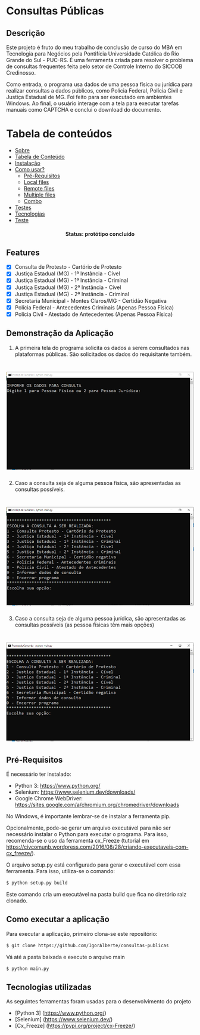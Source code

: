 # Consultas Públicas

## Descrição
Este projeto é fruto do meu trabalho de conclusão de curso
do MBA em Tecnologia para Negócios pela Pontifícia Universidade
Católica do Rio Grande do Sul - PUC-RS. É uma ferramenta
criada para resolver o problema de consultas frequentes feita
pelo setor de Controle Interno do SICOOB Credinosso. <br>

Como entrada, o programa usa dados de uma pessoa 
física ou jurídica para realizar consultas a dados públicos, 
como Polícia Federal, Polícia Civil e Justiça Estadual de MG. 
Foi feito para ser executado em ambientes Windows. Ao final, 
o usuário interage com a tela para executar tarefas manuais 
como CAPTCHA e conclui o download do documento.


Tabela de conteúdos
=================
<!--ts-->
   * [Sobre](#Sobre)
   * [Tabela de Conteúdo](#tabela-de-conteudo)
   * [Instalação](#instalacao)
   * [Como usar?](#como-usar)
      * [Pré-Requisitos](#pre-requisitos)
      * [Local files](#local-files)
      * [Remote files](#remote-files)
      * [Multiple files](#multiple-files)
      * [Combo](#combo)
   * [Testes](#testes)
   * [Tecnologias](#tecnologias)
   * [Teste](#demonstração-da-aplicação)
<!--te-->

<h4 align="center"> 
	Status: protótipo concluído
</h4>

## Features

- [x] Consulta de Protesto - Cartório de Protesto
- [x] Justiça Estadual (MG) - 1ª Instância - Cível
- [x] Justiça Estadual (MG) - 1ª Instância - Criminal
- [x] Justiça Estadual (MG) - 2ª Instância - Cível
- [x] Justiça Estadual (MG) - 2ª Instância - Criminal
- [x] Secretaria Municipal - Montes Claros/MG - Certidão Negativa
- [x] Polícia Federal - Antecedentes Criminais (Apenas Pessoa Física)
- [x] Polícia Civil - Atestado de Antecedentes (Apenas Pessoa Física)

## Demonstração da Aplicação
1) A primeira tela do programa solicita os dados a serem consultados
nas plataformas públicas. São solicitados os dados do requisitante
também.
<h1 align="center">
  <img alt="Tela inicial" title="#TelaInicial" src="screenshots/tela-inicial.PNG" />
</h1>

2) Caso a consulta seja de alguma pessoa física, são
apresentadas as consultas possíveis.

<h1 align="center">
  <img alt="Opções Pessoa Física" title="#OpcoesPF" src="screenshots/menu-opcoes-pf.PNG" />
</h1>

3) Caso a consulta seja de alguma pessoa jurídica, são
apresentadas as consultas possíveis (as pessoa físicas
   têm mais opções)
<h1 align="center">
  <img alt="Opções Pessoa Jurídica" title="#OpcoesPJ" src="screenshots/menu-opcoes-pj.PNG" />
</h1>

## Pré-Requisitos
É necessário ter instalado:
- Python 3: https://www.python.org/
- Selenium: https://www.selenium.dev/downloads/
- Google Chrome WebDriver: https://sites.google.com/a/chromium.org/chromedriver/downloads

No Windows, é importante lembrar-se de instalar a ferramenta
pip.

Opcionalmente, pode-se gerar um arquivo executável para
não ser necessário instalar o Python para executar o programa.
Para isso, recomenda-se o uso da ferramenta cx_Freeze (tutorial
em https://civcomunb.wordpress.com/2016/08/28/criando-executaveis-com-cx_freeze/).

O arquivo setup.py está configurado para gerar o executável
com essa ferramenta. Para isso, utiliza-se o comando:
```bash
$ python setup.py build
```

Este comando cria um executável na pasta build que fica
no diretório raiz clonado.

## Como executar a aplicação
Para executar a aplicação, primeiro clona-se este repositório:
```bash
$ git clone https://github.com/IgorAlberte/consultas-publicas
```

Vá até a pasta baixada e execute o arquivo main
```bash
$ python main.py
```

## Tecnologias utilizadas
As seguintes ferramentas foram usadas para o desenvolvimento
do projeto
- [Python 3] (https://www.python.org/)
- [Selenium] (https://www.selenium.dev/)
- [Cx_Freeze] (https://pypi.org/project/cx-Freeze/)